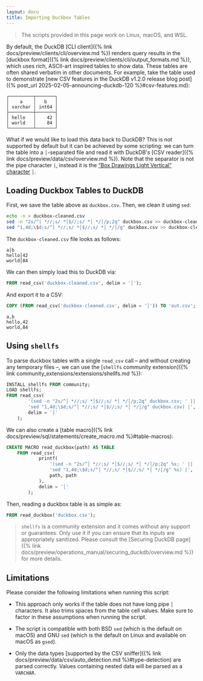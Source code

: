 ```yaml
---
layout: docu
title: Importing Duckbox Tables
---
```


> The scripts provided in this page work on Linux, macOS, and WSL.

By default, the DuckDB [CLI client]({% link docs/preview/clients/cli/overview.md %}) renders query results in the [duckbox format]({% link docs/preview/clients/cli/output_formats.md %}),
which uses rich, ASCII-art inspired tables to show data.
These tables are often shared verbatim in other documents.
For example, take the table used to demonstrate [new CSV features in the DuckDB v1.2.0 release blog post]({% post_url 2025-02-05-announcing-duckdb-120 %}#csv-features.md):

```text
┌─────────┬───────┐
│    a    │   b   │
│ varchar │ int64 │
├─────────┼───────┤
│ hello   │    42 │
│ world   │    84 │
└─────────┴───────┘
```

What if we would like to load this data back to DuckDB?
This is not supported by default but it can be achieved by some scripting:
we can turn the table into a `│`-separated file and read it with DuckDB's [CSV reader]({% link docs/preview/data/csv/overview.md %}).
Note that the separator is not the pipe character `|`, instead it is the [“Box Drawings Light Vertical” character](https://www.compart.com/en/unicode/U+2502) `│`.

## Loading Duckbox Tables to DuckDB

First, we save the table above as `duckbox.csv`.
Then, we clean it using `sed`:

```bash
echo -n > duckbox-cleaned.csv
sed -n "2s/^│ *//;s/ *│$//;s/ *│ */│/p;2q" duckbox.csv >> duckbox-cleaned.csv
sed "1,4d;\$d;s/^│ *//;s/ *│$//;s/ *│ */│/g" duckbox.csv >> duckbox-cleaned.csv
```

The `duckbox-cleaned.csv` file looks as follows:

```text
a│b
hello│42
world│84
```

We can then simply load this to DuckDB via:

```sql
FROM read_csv('duckbox-cleaned.csv', delim = '│');
```

And export it to a CSV:

```sql
COPY (FROM read_csv('duckbox-cleaned.csv', delim = '│')) TO 'out.csv';
```

```text
a,b
hello,42
world,84
```

## Using `shellfs`

To parse duckbox tables with a single `read_csv` call – and without creating any temporary files –, we can use the [`shellfs` community extension]({% link community_extensions/extensions/shellfs.md %}):

```sql
INSTALL shellfs FROM community;
LOAD shellfs;
FROM read_csv(
        '(sed -n "2s/^│ *//;s/ *│$//;s/ *│ */│/p;2q" duckbox.csv; ' ||
        'sed "1,4d;\$d;s/^│ *//;s/ *│$//;s/ *│ */│/g" duckbox.csv) |',
        delim = '│'
    );
```

We can also create a [table macro]({% link docs/preview/sql/statements/create_macro.md %}#table-macros):

```sql
CREATE MACRO read_duckbox(path) AS TABLE
    FROM read_csv(
            printf(
                '(sed -n "2s/^│ *//;s/ *│$//;s/ *│ */│/p;2q" %s; ' ||
                'sed "1,4d;\$d;s/^│ *//;s/ *│$//;s/ *│ */│/g" %s) |',
                path, path
            ),
            delim = '│'
        );
```

Then, reading a duckbox table is as simple as:

```sql
FROM read_duckbox('duckbox.csv');
```

> `shellfs` is a community extension and it comes without any support or guarantees.
> Only use it if you can ensure that its inputs are appropriately sanitized.
> Please consult the [Securing DuckDB page]({% link docs/preview/operations_manual/securing_duckdb/overview.md %}) for more details.

## Limitations

Please consider the following limitations when running this script:

* This approach only works if the table does not have long pipe `│` characters.
  It also trims spaces from the table cell values.
  Make sure to factor in these assumptions when running the script.

* The script is compatible with both BSD `sed` (which is the default on macOS) and GNU `sed` (which is the default on Linux and available on macOS as `gsed`).

* Only the data types [supported by the CSV sniffer]({% link docs/preview/data/csv/auto_detection.md %}#type-detection) are parsed correctly. Values containing nested data will be parsed as a `VARCHAR`.
